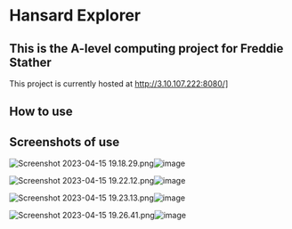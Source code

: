 # Hansard Explorer
## This is the A-level computing project for Freddie Stather

This project is currently hosted at http://3.10.107.222:8080/]

## How to use

## Screenshots of use

<img src="blob:chrome-untrusted://media-app/39a8529b-21c6-4a0f-8c11-0711b879a98b" alt="Screenshot 2023-04-15 19.18.29.png"/>![image](https://user-images.githubusercontent.com/61631056/232246751-b841200b-e8f3-4b16-8875-bde6aa915c79.png)


<img src="blob:chrome-untrusted://media-app/2cc291d2-fd2a-4c56-8120-16ab1713964b" alt="Screenshot 2023-04-15 19.22.12.png"/>![image](https://user-images.githubusercontent.com/61631056/232246902-a7f50d54-0003-4c1e-b85f-e6cf0ee5b07d.png)


<img src="blob:chrome-untrusted://media-app/015cd95b-2790-4fdb-b1c8-a44abc1f850f" alt="Screenshot 2023-04-15 19.23.13.png"/>![image](https://user-images.githubusercontent.com/61631056/232246932-9f7fd0a7-4f98-4aef-9425-ee854a5f3bc6.png)


<img src="blob:chrome-untrusted://media-app/b52247c0-bda4-4534-9ce9-ea0961996206" alt="Screenshot 2023-04-15 19.26.41.png"/>![image](https://user-images.githubusercontent.com/61631056/232247121-324bb87b-d23b-46c8-b21a-0df8d49f14a4.png)


